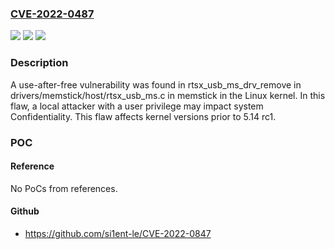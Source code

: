 ### [CVE-2022-0487](https://cve.mitre.org/cgi-bin/cvename.cgi?name=CVE-2022-0487)
![](https://img.shields.io/static/v1?label=Product&message=kernel&color=blue)
![](https://img.shields.io/static/v1?label=Version&message=n%2Fa&color=blue)
![](https://img.shields.io/static/v1?label=Vulnerability&message=CWE-416&color=brighgreen)

### Description

A use-after-free vulnerability was found in rtsx_usb_ms_drv_remove in drivers/memstick/host/rtsx_usb_ms.c in memstick in the Linux kernel. In this flaw, a local attacker with a user privilege may impact system Confidentiality. This flaw affects kernel versions prior to 5.14 rc1.

### POC

#### Reference
No PoCs from references.

#### Github
- https://github.com/si1ent-le/CVE-2022-0847

